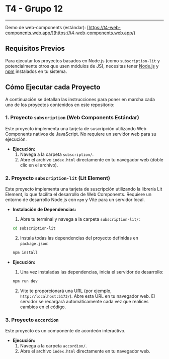 # T4 - Grupo 12

---

Demo de web-components (estándar): [https://t4-web-components.web.app/](https://t4-web-components.web.app/)

## Requisitos Previos

Para ejecutar los proyectos basados en Node.js (como `subscription-lit` y potencialmente otros que usen módulos de JS), necesitas tener [Node.js](https://nodejs.org/) y [npm](https://www.npmjs.com/) instalados en tu sistema.

## Cómo Ejecutar cada Proyecto

A continuación se detallan las instrucciones para poner en marcha cada uno de los proyectos contenidos en este repositorio:

### 1. Proyecto `subscription` (Web Components Estándar)

Este proyecto implementa una tarjeta de suscripción utilizando Web Components nativos de JavaScript. No requiere un servidor web para su ejecución.

* **Ejecución:**
  1. Navega a la carpeta `subscription/`.
  2. Abre el archivo `index.html` directamente en tu navegador web (doble clic en el archivo).

### 2. Proyecto `subscription-lit` (Lit Element)

Este proyecto implementa una tarjeta de suscripción utilizando la librería Lit Element, lo que facilita el desarrollo de Web Components. Requiere un entorno de desarrollo Node.js con `npm` y Vite para un servidor local.

* **Instalación de Dependencias:**
    1. Abre tu terminal y navega a la carpeta `subscription-lit/`:

    ```bash
    cd subscription-lit
    ```

    2. Instala todas las dependencias del proyecto definidas en `package.json`:

    ```bash
    npm install
    ```

* **Ejecución:**
    1. Una vez instaladas las dependencias, inicia el servidor de desarrollo:

    ```bash
    npm run dev
    ```

    2. Vite te proporcionará una URL (por ejemplo, `http://localhost:5173/`). Abre esta URL en tu navegador web. El servidor se recargará automáticamente cada vez que realices cambios en el código.

### 3. Proyecto `accordion`

Este proyecto es un componente de acordeón interactivo.

* **Ejecución:**
    1. Navega a la carpeta `accordion/`.
    2. Abre el archivo `index.html` directamente en tu navegador web.